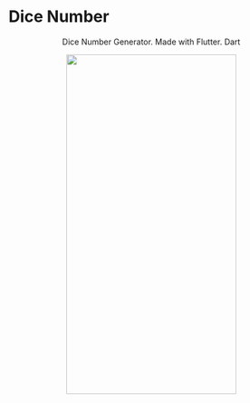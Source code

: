 <h1>Dice Number</h1>
<p align="center">Dice Number Generator. Made with Flutter. Dart</p>
<p align="center">


<p align="center">
  <img width="300" height="600" src="https://user-images.githubusercontent.com/44578997/113497461-a25d7480-952e-11eb-9e2a-713cd0acb19e.png">
</p>
